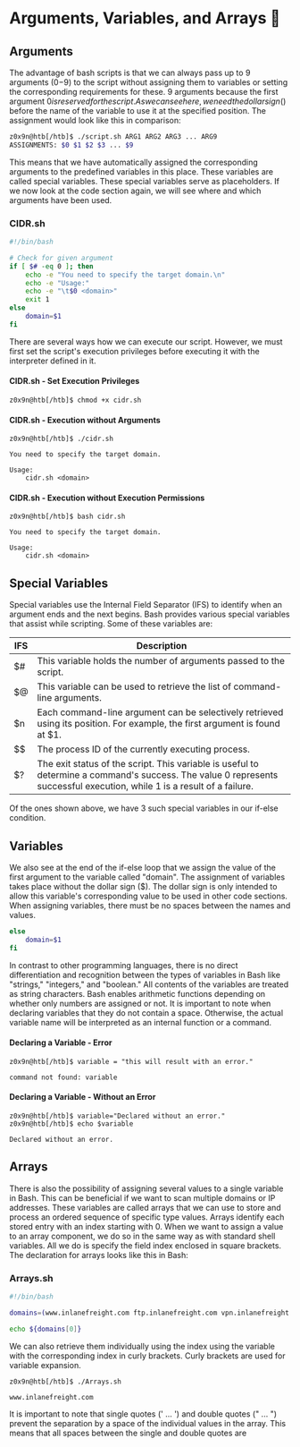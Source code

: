 # Arguments, Variables, and Arrays 📝

## Arguments

The advantage of bash scripts is that we can always pass up to 9 arguments ($0-$9) to the script without assigning them to variables or setting the corresponding requirements for these. 9 arguments because the first argument $0 is reserved for the script. As we can see here, we need the dollar sign ($) before the name of the variable to use it at the specified position. The assignment would look like this in comparison:

```bash
z0x9n@htb[/htb]$ ./script.sh ARG1 ARG2 ARG3 ... ARG9
ASSIGNMENTS: $0 $1 $2 $3 ... $9
```

This means that we have automatically assigned the corresponding arguments to the predefined variables in this place. These variables are called special variables. These special variables serve as placeholders. If we now look at the code section again, we will see where and which arguments have been used.

### CIDR.sh

```bash
#!/bin/bash

# Check for given argument
if [ $# -eq 0 ]; then
	echo -e "You need to specify the target domain.\n"
	echo -e "Usage:"
	echo -e "\t$0 <domain>"
	exit 1
else
	domain=$1
fi
```

There are several ways how we can execute our script. However, we must first set the script's execution privileges before executing it with the interpreter defined in it.

#### CIDR.sh - Set Execution Privileges

```
z0x9n@htb[/htb]$ chmod +x cidr.sh
```

#### CIDR.sh - Execution without Arguments

```
z0x9n@htb[/htb]$ ./cidr.sh

You need to specify the target domain.

Usage:
	cidr.sh <domain>
```

#### CIDR.sh - Execution without Execution Permissions

```
z0x9n@htb[/htb]$ bash cidr.sh

You need to specify the target domain.

Usage:
	cidr.sh <domain>
```

## Special Variables

Special variables use the Internal Field Separator (IFS) to identify when an argument ends and the next begins. Bash provides various special variables that assist while scripting. Some of these variables are:

| IFS | Description                                                                                                                                                             |
| --- | ----------------------------------------------------------------------------------------------------------------------------------------------------------------------- |
| $#  | This variable holds the number of arguments passed to the script.                                                                                                       |
| $@  | This variable can be used to retrieve the list of command-line arguments.                                                                                               |
| $n  | Each command-line argument can be selectively retrieved using its position. For example, the first argument is found at $1.                                             |
| $$  | The process ID of the currently executing process.                                                                                                                      |
| $?  | The exit status of the script. This variable is useful to determine a command's success. The value 0 represents successful execution, while 1 is a result of a failure. |

Of the ones shown above, we have 3 such special variables in our if-else condition.

## Variables

We also see at the end of the if-else loop that we assign the value of the first argument to the variable called "domain". The assignment of variables takes place without the dollar sign ($). The dollar sign is only intended to allow this variable's corresponding value to be used in other code sections. When assigning variables, there must be no spaces between the names and values.

```bash
else
	domain=$1
fi
```

In contrast to other programming languages, there is no direct differentiation and recognition between the types of variables in Bash like "strings," "integers," and "boolean." All contents of the variables are treated as string characters. Bash enables arithmetic functions depending on whether only numbers are assigned or not. It is important to note when declaring variables that they do not contain a space. Otherwise, the actual variable name will be interpreted as an internal function or a command.

#### Declaring a Variable - Error

```
z0x9n@htb[/htb]$ variable = "this will result with an error."

command not found: variable
```

#### Declaring a Variable - Without an Error

```
z0x9n@htb[/htb]$ variable="Declared without an error."
z0x9n@htb[/htb]$ echo $variable

Declared without an error.
```

## Arrays

There is also the possibility of assigning several values to a single variable in Bash. This can be beneficial if we want to scan multiple domains or IP addresses. These variables are called arrays that we can use to store and process an ordered sequence of specific type values. Arrays identify each stored entry with an index starting with 0. When we want to assign a value to an array component, we do so in the same way as with standard shell variables. All we do is specify the field index enclosed in square brackets. The declaration for arrays looks like this in Bash:

### Arrays.sh

```bash
#!/bin/bash

domains=(www.inlanefreight.com ftp.inlanefreight.com vpn.inlanefreight.com www2.inlanefreight.com)

echo ${domains[0]}
```

We can also retrieve them individually using the index using the variable with the corresponding index in curly brackets. Curly brackets are used for variable expansion.

```
z0x9n@htb[/htb]$ ./Arrays.sh

www.inlanefreight.com
```

It is important to note that single quotes (' ... ') and double quotes (" ... ") prevent the separation by a space of the individual values in the array. This means that all spaces between the single and double quotes are
